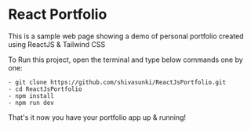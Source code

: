 # React Portfolio

This is a sample web page showing a demo of personal portfolio created using ReactJS & Tailwind CSS

To Run this project, open the terminal and type below commands one by one:

```
- git clone https://github.com/shivasunki/ReactJsPortfolio.git
- cd ReactJsPortfolio
- npm install
- npm run dev

```

That's it now you have your portfolio app up & running!